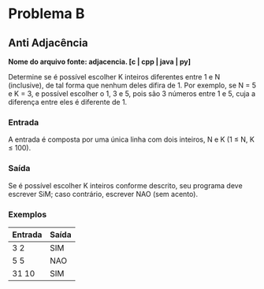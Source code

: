 # Problema B

## Anti Adjacência

**Nome do arquivo fonte: adjacencia. [c | cpp | java | py]**

Determine se é possível escolher K inteiros diferentes entre 1 e N (inclusive), de tal forma que nenhum deles difira de 1. Por exemplo, se N = 5 e K = 3, e possível escolher o 1, 3 e 5, pois são
3 números entre 1 e 5, cuja a diferença entre eles é diferente de 1.

### Entrada

A entrada é composta por uma única linha com dois inteiros, N e K (1 ≤ N, K ≤ 100).

### Saída

Se é possível escolher K inteiros conforme descrito, seu programa deve escrever SiM; caso contrário, escrever NAO (sem acento).

### Exemplos

| Entrada | Saída |
|---------|-------|
| 3 2     | SIM   |
| 5 5     | NAO   |
| 31 10   | SIM   |
